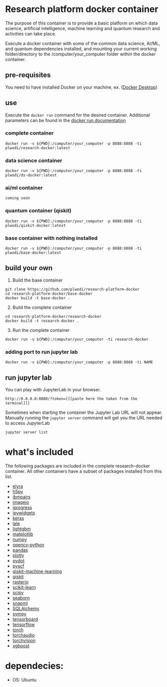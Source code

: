 # Research platform docker container

The purpose of this container is to provide a basic platform on which data science, artificial intelligence, machine learning and quantum research and activities can take place.

Execute a docker container with some of the common data science, AI/ML, and quantum dependencies installed, and mounting your current working folder/directory to the /computer/your_computer folder within the docker container.

## pre-requisites

You need to have installed Docker on your machine, ex. ([Docker Desktop](https://www.docker.com/products/docker-desktop))

## use

Execute the `docker run` command for the desired container.  Additional parameters can be found in the [docker run documentation](https://docs.docker.com/engine/reference/run/)

### complete container
```
docker run -v ${PWD}:/computer/your_computer -p 8888:8888 -ti plwodi/research-docker:latest
```

### data science container
```
docker run -v ${PWD}:/computer/your_computer -p 8888:8888 -ti plwodi/ds-docker:latest
```

### ai/ml container
```
coming soon
```

### quantum container (qiskit)
```
docker run -v ${PWD}:/computer/your_computer -p 8888:8888 -ti plwodi/qiskit-docker:latest
```

### base container with nothing installed
```
docker run -v ${PWD}:/computer/your_computer -p 8888:8888 -ti plwodi/base-docker:latest
```

## build your own

1. Build the base container
```
git clone https://github.com/plwodi/research-platform-docker
cd research-platform-docker/base-docker
docker build -t base-docker .
```

2. Build the complete container
```
cd research-platform-docker/research-docker
docker build -t research-docker .
```

3. Run the complete container
```
docker run -v ${PWD}:/computer/your_computer -ti research-docker
```

### adding port to run jupyter lab

```
docker run -v ${PWD}:/computer/your_computer -p 8888:8888 -ti NAME
```

## run jupyter lab

You can play with JupyterLab in your browser.
```
http://0.0.0.0:8888/?token=[[[paste here the token from the terminal]]]
```

Sometimes when starting the container the Jupyter Lab URL will not appear.  Manually running the `jupyter server` command will get you the URL needed to access JupyterLab
```
jupyter server list
```

# what's included

The following packages are included in the complete research-docker container.  All other containers have a subset of packages installed from this list.

- [elyra](https://github.com/elyra-ai/elyra)
- [h5py](https://www.h5py.org)
- [ibmpairs](https://github.com/ibm/ibmpairs)
- [imageio](https://pypi.org/project/imageio/)
- [iprogress](https://pypi.org/project/IProgress/)
- [ipywidgets](https://ipywidgets.readthedocs.io/en/latest/)
- [keras](https://keras.io)
- [lale](https://github.com/IBM/lale)
- [lightgbm](https://lightgbm.readthedocs.io/en/latest/Python-Intro.html)
- [matplotlib](https://matplotlib.org)
- [numpy](https://numpy.org)
- [opencv-python](https://pypi.org/project/opencv-python/)
- [pandas](https://pandas.pydata.org)
- [plotly](https://plotly.com/python/)
- [pydot](https://pypi.org/project/pydot/)
- [pyscf](https://pyscf.org)
- [qiskit-machine-learning](https://github.com/Qiskit/qiskit-machine-learning)
- [qiskit](https://qiskit.org/documentation/getting_started.html)
- [rasterio](https://rasterio.readthedocs.io/en/latest/)
- [scikit-learn](https://scikit-learn.org/stable/)
- [scipy](https://www.scipy.org)
- [seaborn](https://seaborn.pydata.org)
- [snapml](https://pypi.org/project/snapml/)
- [SQLAlchemy](https://www.sqlalchemy.org)
- [sympy](https://www.sympy.org/en/index.html)
- [tensorboard](https://www.tensorflow.org/tensorboard/get_started)
- [tensorflow](https://www.tensorflow.org/learn)
- [torch](https://pytorch.org)
- [torchaudio](https://pypi.org/project/torchaudio/)
- [torchvision](https://pypi.org/project/torchvision/)
- [xgboost](https://xgboost.readthedocs.io/en/latest/)

# dependecies:
- OS: Ubuntu

